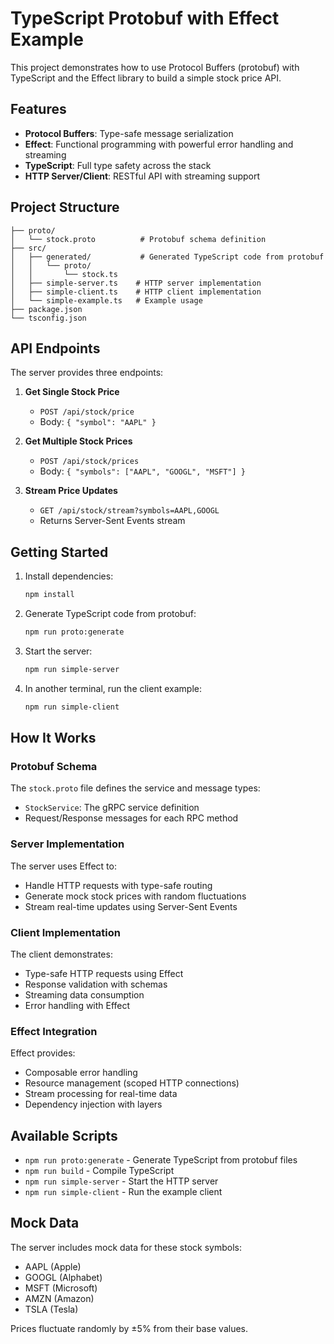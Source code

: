 # TypeScript Protobuf with Effect Example

This project demonstrates how to use Protocol Buffers (protobuf) with TypeScript and the Effect library to build a simple stock price API.

## Features

- **Protocol Buffers**: Type-safe message serialization
- **Effect**: Functional programming with powerful error handling and streaming
- **TypeScript**: Full type safety across the stack
- **HTTP Server/Client**: RESTful API with streaming support

## Project Structure

```
├── proto/
│   └── stock.proto          # Protobuf schema definition
├── src/
│   ├── generated/           # Generated TypeScript code from protobuf
│   │   └── proto/
│   │       └── stock.ts
│   ├── simple-server.ts    # HTTP server implementation
│   ├── simple-client.ts    # HTTP client implementation
│   └── simple-example.ts   # Example usage
├── package.json
└── tsconfig.json
```

## API Endpoints

The server provides three endpoints:

1. **Get Single Stock Price**
   - `POST /api/stock/price`
   - Body: `{ "symbol": "AAPL" }`

2. **Get Multiple Stock Prices**
   - `POST /api/stock/prices`
   - Body: `{ "symbols": ["AAPL", "GOOGL", "MSFT"] }`

3. **Stream Price Updates**
   - `GET /api/stock/stream?symbols=AAPL,GOOGL`
   - Returns Server-Sent Events stream

## Getting Started

1. Install dependencies:
   ```bash
   npm install
   ```

2. Generate TypeScript code from protobuf:
   ```bash
   npm run proto:generate
   ```

3. Start the server:
   ```bash
   npm run simple-server
   ```

4. In another terminal, run the client example:
   ```bash
   npm run simple-client
   ```

## How It Works

### Protobuf Schema

The `stock.proto` file defines the service and message types:
- `StockService`: The gRPC service definition
- Request/Response messages for each RPC method

### Server Implementation

The server uses Effect to:
- Handle HTTP requests with type-safe routing
- Generate mock stock prices with random fluctuations
- Stream real-time updates using Server-Sent Events

### Client Implementation

The client demonstrates:
- Type-safe HTTP requests using Effect
- Response validation with schemas
- Streaming data consumption
- Error handling with Effect

### Effect Integration

Effect provides:
- Composable error handling
- Resource management (scoped HTTP connections)
- Stream processing for real-time data
- Dependency injection with layers

## Available Scripts

- `npm run proto:generate` - Generate TypeScript from protobuf files
- `npm run build` - Compile TypeScript
- `npm run simple-server` - Start the HTTP server
- `npm run simple-client` - Run the example client

## Mock Data

The server includes mock data for these stock symbols:
- AAPL (Apple)
- GOOGL (Alphabet)
- MSFT (Microsoft)
- AMZN (Amazon)
- TSLA (Tesla)

Prices fluctuate randomly by ±5% from their base values.